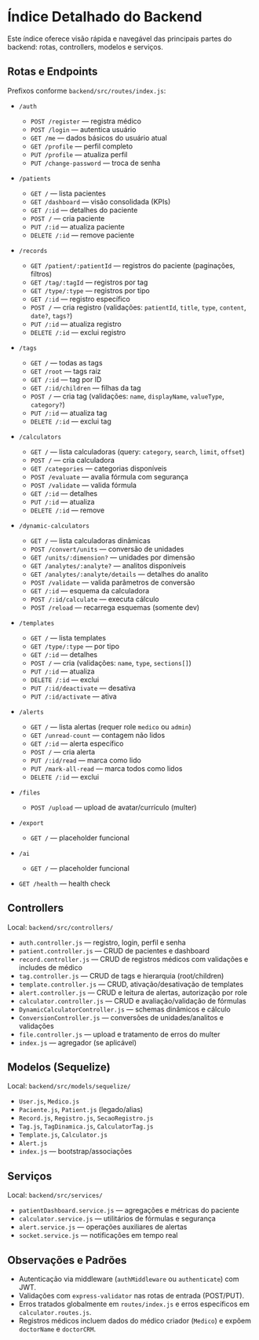 # Índice Detalhado do Backend

Este índice oferece visão rápida e navegável das principais partes do backend: rotas, controllers, modelos e serviços.

## Rotas e Endpoints
Prefixos conforme `backend/src/routes/index.js`:

- `/auth`
  - `POST /register` — registra médico
  - `POST /login` — autentica usuário
  - `GET /me` — dados básicos do usuário atual
  - `GET /profile` — perfil completo
  - `PUT /profile` — atualiza perfil
  - `PUT /change-password` — troca de senha

- `/patients`
  - `GET /` — lista pacientes
  - `GET /dashboard` — visão consolidada (KPIs)
  - `GET /:id` — detalhes do paciente
  - `POST /` — cria paciente
  - `PUT /:id` — atualiza paciente
  - `DELETE /:id` — remove paciente

- `/records`
  - `GET /patient/:patientId` — registros do paciente (paginações, filtros)
  - `GET /tag/:tagId` — registros por tag
  - `GET /type/:type` — registros por tipo
  - `GET /:id` — registro específico
  - `POST /` — cria registro (validações: `patientId`, `title`, `type`, `content`, `date?`, `tags?`)
  - `PUT /:id` — atualiza registro
  - `DELETE /:id` — exclui registro

- `/tags`
  - `GET /` — todas as tags
  - `GET /root` — tags raiz
  - `GET /:id` — tag por ID
  - `GET /:id/children` — filhas da tag
  - `POST /` — cria tag (validações: `name`, `displayName`, `valueType`, `category?`)
  - `PUT /:id` — atualiza tag
  - `DELETE /:id` — exclui tag

- `/calculators`
  - `GET /` — lista calculadoras (query: `category`, `search`, `limit`, `offset`)
  - `POST /` — cria calculadora
  - `GET /categories` — categorias disponíveis
  - `POST /evaluate` — avalia fórmula com segurança
  - `POST /validate` — valida fórmula
  - `GET /:id` — detalhes
  - `PUT /:id` — atualiza
  - `DELETE /:id` — remove

- `/dynamic-calculators`
  - `GET /` — lista calculadoras dinâmicas
  - `POST /convert/units` — conversão de unidades
  - `GET /units/:dimension?` — unidades por dimensão
  - `GET /analytes/:analyte?` — analitos disponíveis
  - `GET /analytes/:analyte/details` — detalhes do analito
  - `POST /validate` — valida parâmetros de conversão
  - `GET /:id` — esquema da calculadora
  - `POST /:id/calculate` — executa cálculo
  - `POST /reload` — recarrega esquemas (somente dev)

- `/templates`
  - `GET /` — lista templates
  - `GET /type/:type` — por tipo
  - `GET /:id` — detalhes
  - `POST /` — cria (validações: `name`, `type`, `sections[]`)
  - `PUT /:id` — atualiza
  - `DELETE /:id` — exclui
  - `PUT /:id/deactivate` — desativa
  - `PUT /:id/activate` — ativa

- `/alerts`
  - `GET /` — lista alertas (requer role `medico` ou `admin`)
  - `GET /unread-count` — contagem não lidos
  - `GET /:id` — alerta específico
  - `POST /` — cria alerta
  - `PUT /:id/read` — marca como lido
  - `PUT /mark-all-read` — marca todos como lidos
  - `DELETE /:id` — exclui

- `/files`
  - `POST /upload` — upload de avatar/currículo (multer)

- `/export`
  - `GET /` — placeholder funcional

- `/ai`
  - `GET /` — placeholder funcional

- `GET /health` — health check

## Controllers
Local: `backend/src/controllers/`

- `auth.controller.js` — registro, login, perfil e senha
- `patient.controller.js` — CRUD de pacientes e dashboard
- `record.controller.js` — CRUD de registros médicos com validações e includes de médico
- `tag.controller.js` — CRUD de tags e hierarquia (root/children)
- `template.controller.js` — CRUD, ativação/desativação de templates
- `alert.controller.js` — CRUD e leitura de alertas, autorização por role
- `calculator.controller.js` — CRUD e avaliação/validação de fórmulas
- `DynamicCalculatorController.js` — schemas dinâmicos e cálculo
- `ConversionController.js` — conversões de unidades/analitos e validações
- `file.controller.js` — upload e tratamento de erros do multer
- `index.js` — agregador (se aplicável)

## Modelos (Sequelize)
Local: `backend/src/models/sequelize/`

- `User.js`, `Medico.js`
- `Paciente.js`, `Patient.js` (legado/alias)
- `Record.js`, `Registro.js`, `SecaoRegistro.js`
- `Tag.js`, `TagDinamica.js`, `CalculatorTag.js`
- `Template.js`, `Calculator.js`
- `Alert.js`
- `index.js` — bootstrap/associações

## Serviços
Local: `backend/src/services/`

- `patientDashboard.service.js` — agregações e métricas do paciente
- `calculator.service.js` — utilitários de fórmulas e segurança
- `alert.service.js` — operações auxiliares de alertas
- `socket.service.js` — notificações em tempo real

## Observações e Padrões
- Autenticação via middleware (`authMiddleware` ou `authenticate`) com JWT.
- Validações com `express-validator` nas rotas de entrada (POST/PUT).
- Erros tratados globalmente em `routes/index.js` e erros específicos em `calculator.routes.js`.
- Registros médicos incluem dados do médico criador (`Medico`) e expõem `doctorName` e `doctorCRM`.